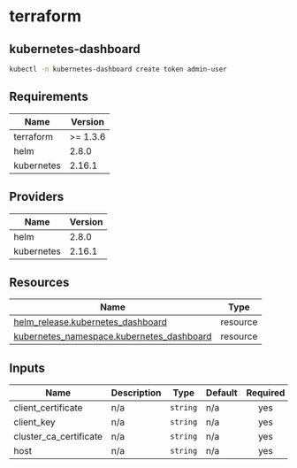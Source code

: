 # terraform

## kubernetes-dashboard

```bash
kubectl -n kubernetes-dashboard create token admin-user
```

<!-- BEGIN_TF_DOCS -->
## Requirements

| Name | Version |
|------|---------|
| terraform | >= 1.3.6 |
| helm | 2.8.0 |
| kubernetes | 2.16.1 |

## Providers

| Name | Version |
|------|---------|
| helm | 2.8.0 |
| kubernetes | 2.16.1 |

## Resources

| Name | Type |
|------|------|
| [helm_release.kubernetes_dashboard](https://registry.terraform.io/providers/hashicorp/helm/2.8.0/docs/resources/release) | resource |
| [kubernetes_namespace.kubernetes_dashboard](https://registry.terraform.io/providers/hashicorp/kubernetes/2.16.1/docs/resources/namespace) | resource |

## Inputs

| Name | Description | Type | Default | Required |
|------|-------------|------|---------|:--------:|
| client\_certificate | n/a | `string` | n/a | yes |
| client\_key | n/a | `string` | n/a | yes |
| cluster\_ca\_certificate | n/a | `string` | n/a | yes |
| host | n/a | `string` | n/a | yes |
<!-- END_TF_DOCS -->
